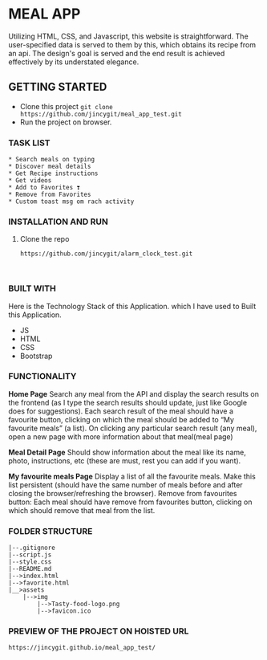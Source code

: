 # MEAL APP

Utilizing HTML, CSS, and Javascript, this website is straightforward. The user-specified data is served to them by this, which obtains its recipe from an api. The design's goal is served and the end result is achieved effectively by its understated elegance.


## GETTING STARTED

-  Clone this project 
        `git clone https://github.com/jincygit/meal_app_test.git`
-  Run the project on browser.


### TASK LIST
```
* Search meals on typing
* Discover meal details
* Get Recipe instructions
* Get videos 
* Add to Favorites ❣️
* Remove from Favorites
* Custom toast msg om rach activity
```


### INSTALLATION AND RUN

1. Clone the repo
   ```sh
   https://github.com/jincygit/alarm_clock_test.git
   ```
   ```


### BUILT WITH

Here is the Technology Stack of this Application. which I have used to Built this Application.

-  JS
-  HTML
-  CSS
-  Bootstrap


### FUNCTIONALITY
**Home Page**
Search any meal from the API and display the search results on the frontend (as I type the search results should update, just like Google does for suggestions).
Each search result of the meal should have a favourite button, clicking on which the meal should be added to “My favourite meals” (a list).
On clicking any particular search result (any meal), open a new page with more information about that meal(meal page)


**Meal Detail Page**
Should show information about the meal like its name, photo, instructions, etc (these are must, rest you can add if you want).

**My favourite meals Page**
Display a list of all the favourite meals.
Make this list persistent (should have the same number of meals before and after closing the browser/refreshing the browser).
Remove from favourites button: Each meal should have remove from favourites button, clicking on which should remove that meal from the list.


### FOLDER STRUCTURE
    |--.gitignore
    |--script.js
    |--style.css
    |--README.md
    |-->index.html
    |-->favorite.html
    |__>assets
        |-->img
            |-->Tasty-food-logo.png
            |-->favicon.ico
        

### PREVIEW OF THE PROJECT ON HOISTED URL
    https://jincygit.github.io/meal_app_test/

    
